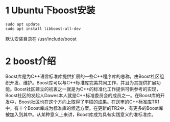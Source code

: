 # 1 Ubuntu下boost安装
```shell
sudo apt update
sudo apt install libboost-all-dev
```
默认安装目录在 /usr/include/boost

# 2 boost介绍
Boost库是为C++语言标准库提供扩展的一些C++程序库的总称，由Boost社区组织开发、维护。Boost库可以与C++标准库完美共同工作，并且为其提供扩展功能。Boost社区建立的初衷之一就是为C++的标准化工作提供可供参考的实现，Boost社区的发起人Dawes本人就是C++标准委员会的成员之一。在Boost库的开发中，Boost社区也在这个方向上取得了丰硕的成果。在送审的C++标准库TR1中，有十个Boost库成为标准库的候选方案。在更新的TR2中，有更多的Boost库被加入到其中。从某种意义上来讲，Boost库成为具有实践意义的准标准库。